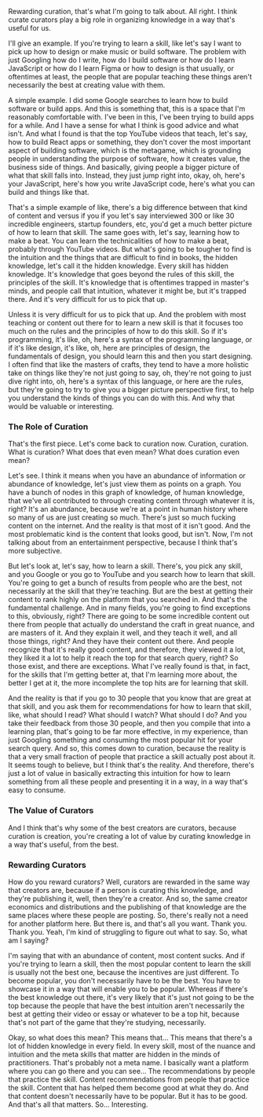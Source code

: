 Rewarding curation, that's what I'm going to talk about. All right. I think curate curators play a big role in organizing knowledge in a way that's useful for us.

I'll give an example. If you're trying to learn a skill, like let's say I want to pick up how to design or make music or build software. The problem with just Googling how do I write, how do I build software or how do I learn JavaScript or how do I learn Figma or how to design is that usually, or oftentimes at least, the people that are popular teaching these things aren't necessarily the best at creating value with them.

A simple example. I did some Google searches to learn how to build software or build apps. And this is something that, this is a space that I'm reasonably comfortable with. I've been in this, I've been trying to build apps for a while. And I have a sense for what I think is good advice and what isn't. And what I found is that the top YouTube videos that teach, let's say, how to build React apps or something, they don't cover the most important aspect of building software, which is the metagame, which is grounding people in understanding the purpose of software, how it creates value, the business side of things. And basically, giving people a bigger picture of what that skill falls into. Instead, they just jump right into, okay, oh, here's your JavaScript, here's how you write JavaScript code, here's what you can build and things like that.

That's a simple example of like, there's a big difference between that kind of content and versus if you if you let's say interviewed 300 or like 30 incredible engineers, startup founders, etc, you'd get a much better picture of how to learn that skill. The same goes with, let's say, learning how to make a beat. You can learn the technicalities of how to make a beat, probably through YouTube videos. But what's going to be tougher to find is the intuition and the things that are difficult to find in books, the hidden knowledge, let's call it the hidden knowledge. Every skill has hidden knowledge. It's knowledge that goes beyond the rules of this skill, the principles of the skill. It's knowledge that is oftentimes trapped in master's minds, and people call that intuition, whatever it might be, but it's trapped there. And it's very difficult for us to pick that up.

Unless it is very difficult for us to pick that up. And the problem with most teaching or content out there for to learn a new skill is that it focuses too much on the rules and the principles of how to do this skill. So if it's programming, it's like, oh, here's a syntax of the programming language, or if it's like design, it's like, oh, here are principles of design, the fundamentals of design, you should learn this and then you start designing. I often find that like the masters of crafts, they tend to have a more holistic take on things like they're not just going to say, oh, they're not going to just dive right into, oh, here's a syntax of this language, or here are the rules, but they're going to try to give you a bigger picture perspective first, to help you understand the kinds of things you can do with this. And why that would be valuable or interesting.

### The Role of Curation

That's the first piece. Let's come back to curation now. Curation, curation. What is curation? What does that even mean? What does curation even mean?

Let's see. I think it means when you have an abundance of information or abundance of knowledge, let's just view them as points on a graph. You have a bunch of nodes in this graph of knowledge, of human knowledge, that we've all contributed to through creating content through whatever it is, right? It's an abundance, because we're at a point in human history where so many of us are just creating so much. There's just so much fucking content on the internet. And the reality is that most of it isn't good. And the most problematic kind is the content that looks good, but isn't. Now, I'm not talking about from an entertainment perspective, because I think that's more subjective.

But let's look at, let's say, how to learn a skill. There's, you pick any skill, and you Google or you go to YouTube and you search how to learn that skill. You're going to get a bunch of results from people who are the best, not necessarily at the skill that they're teaching. But are the best at getting their content to rank highly on the platform that you searched in. And that's the fundamental challenge. And in many fields, you're going to find exceptions to this, obviously, right? There are going to be some incredible content out there from people that actually do understand the craft in great nuance, and are masters of it. And they explain it well, and they teach it well, and all those things, right? And they have their content out there. And people recognize that it's really good content, and therefore, they viewed it a lot, they liked it a lot to help it reach the top for that search query, right? So those exist, and there are exceptions. What I've really found is that, in fact, for the skills that I'm getting better at, that I'm learning more about, the better I get at it, the more incomplete the top hits are for learning that skill.

And the reality is that if you go to 30 people that you know that are great at that skill, and you ask them for recommendations for how to learn that skill, like, what should I read? What should I watch? What should I do? And you take their feedback from those 30 people, and then you compile that into a learning plan, that's going to be far more effective, in my experience, than just Googling something and consuming the most popular hit for your search query. And so, this comes down to curation, because the reality is that a very small fraction of people that practice a skill actually post about it. It seems tough to believe, but I think that's the reality. And therefore, there's just a lot of value in basically extracting this intuition for how to learn something from all these people and presenting it in a way, in a way that's easy to consume.

### The Value of Curators

And I think that's why some of the best creators are curators, because curation is creation, you're creating a lot of value by curating knowledge in a way that's useful, from the best.

### Rewarding Curators

How do you reward curators? Well, curators are rewarded in the same way that creators are, because if a person is curating this knowledge, and they're publishing it, well, then they're a creator. And so, the same creator economics and distributions and the publishing of that knowledge are the same places where these people are posting. So, there's really not a need for another platform here. But there is, and that's all you want. Thank you. Thank you. Yeah, I'm kind of struggling to figure out what to say. So, what am I saying?

I'm saying that with an abundance of content, most content sucks. And if you're trying to learn a skill, then the most popular content to learn the skill is usually not the best one, because the incentives are just different. To become popular, you don't necessarily have to be the best. You have to showcase it in a way that will enable you to be popular. Whereas if there's the best knowledge out there, it's very likely that it's just not going to be the top because the people that have the best intuition aren't necessarily the best at getting their video or essay or whatever to be a top hit, because that's not part of the game that they're studying, necessarily.

Okay, so what does this mean? This means that... This means that there's a lot of hidden knowledge in every field. In every skill, most of the nuance and intuition and the meta skills that matter are hidden in the minds of practitioners. That's probably not a meta name. I basically want a platform where you can go there and you can see... The recommendations by people that practice the skill. Content recommendations from people that practice the skill. Content that has helped them become good at what they do. And that content doesn't necessarily have to be popular. But it has to be good. And that's all that matters. So... Interesting.